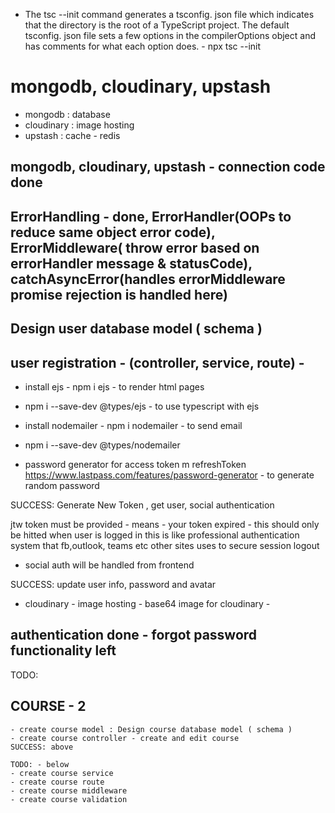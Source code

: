 - The tsc --init command generates a tsconfig. json file which indicates that the directory is the root of a TypeScript project. The default tsconfig. json file sets a few options in the compilerOptions object and has comments for what each option does. - npx tsc --init

# mongodb, cloudinary, upstash
- mongodb : database
- cloudinary : image hosting
- upstash : cache - redis

## mongodb, cloudinary, upstash - connection code done

## ErrorHandling - done, ErrorHandler(OOPs to reduce same object error code), ErrorMiddleware( throw error based on errorHandler message & statusCode), catchAsyncError(handles errorMiddleware promise rejection is handled here)

## Design user database model ( schema ) 

## user registration - (controller, service, route) - 
- install ejs - npm i ejs - to render html pages
- npm i --save-dev @types/ejs - to use typescript with ejs
- install nodemailer - npm i nodemailer - to send email
- npm i --save-dev @types/nodemailer


- password generator for access token m refreshToken
https://www.lastpass.com/features/password-generator - to generate random password

SUCCESS: Generate New Token , get user, social authentication

jtw token must be provided - means - your token expired - this should only be hitted when user is logged in
this is like professional authentication system that fb,outlook, teams etc other sites uses to secure session logout

- social auth will be handled from frontend

SUCCESS: update user info, password and avatar
 - cloudinary - image hosting - 
 base64 image  for cloudinary - 

 ## authentication done - forgot password functionality left


TODO:
 ## COURSE - 2
    - create course model : Design course database model ( schema )
    - create course controller - create and edit course
    SUCCESS: above
    
    TODO: - below
    - create course service
    - create course route
    - create course middleware
    - create course validation
